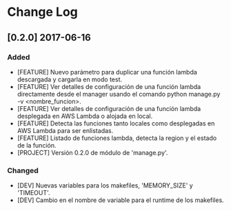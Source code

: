 <!--
IMPACTO.
### Added
### Changed
### Deprecated
### Removed
### Fixed
### Security

Versionamiento
A.B.C

A: Cambio sustancial en la estructura o en la manera de operar la aplicación.
B: Nuevas carácteristicas, nuevas funcionalidades y conjunto de grandes correcciones.
C: Correcciones de bugs de la serie B..
-->

# Change Log

## [0.2.0] 2017-06-16

### Added
- [FEATURE] Nuevo parámetro para duplicar una función lambda descargada y cargarla en modo test.
- [FEATURE] Ver detalles de configuración de una función lambda directamente desde el manager usando el comando python manage.py -v <region> <nombre_funcion>.
- [FEATURE] Ver detalles de configuración de una función lambda desplegada en AWS Lambda o alojada en local.
- [FEATURE] Detecta las funciones tanto locales como desplegadas en AWS Lambda para ser enlistadas.
- [FEATURE] Listado de funciones lambda, detecta la region y el estado de la función.
- [PROJECT] Versión 0.2.0 de módulo de 'manage.py'.

### Changed
- [DEV] Nuevas variables para los makefiles, 'MEMORY_SIZE' y 'TIMEOUT'.
- [DEV] Cambio en el nombre de variable para el runtime de los makefiles.

